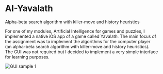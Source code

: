 # AI-Yavalath
Alpha-beta search algorithm with killer-move and history heuristics

For one of my modules, Artificial Intelligence for games and puzzles, I implemented a native iOS app of a game called Yavalath.
The main focus of the assignment was to implement the algorithms for the computer player (an alpha-beta search algorithm with killer-move and history heuristics). The GUI was not required but I decided to implement a very simple interface for learning purposes.

![GUI sample 1](https://github.com/samuelpf/AI-Yavalath/blob/master/Assignment2G/gui-example-1.jpg)
